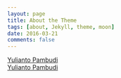 ```yaml
---
layout: page
title: About the Theme
tags: [about, Jekyll, theme, moon]
date: 2016-03-21
comments: false
---
```

    
<div class="LI-profile-badge"  data-version="v1" data-size="large" data-locale="in_ID" data-type="vertical" data-theme="light" data-vanity="yulianto-pambudi"><a class="LI-simple-link" href='https://id.linkedin.com/in/yulianto-pambudi?trk=profile-badge'>Yulianto Pambudi</a></div>
<div class="LI-profile-badge"  data-version="v1" data-size="large" data-locale="in_ID" data-type="horizontal" data-theme="light" data-vanity="yulianto-pambudi"><a class="LI-simple-link" href='https://id.linkedin.com/in/yulianto-pambudi?trk=profile-badge'>Yulianto Pambudi</a></div>
